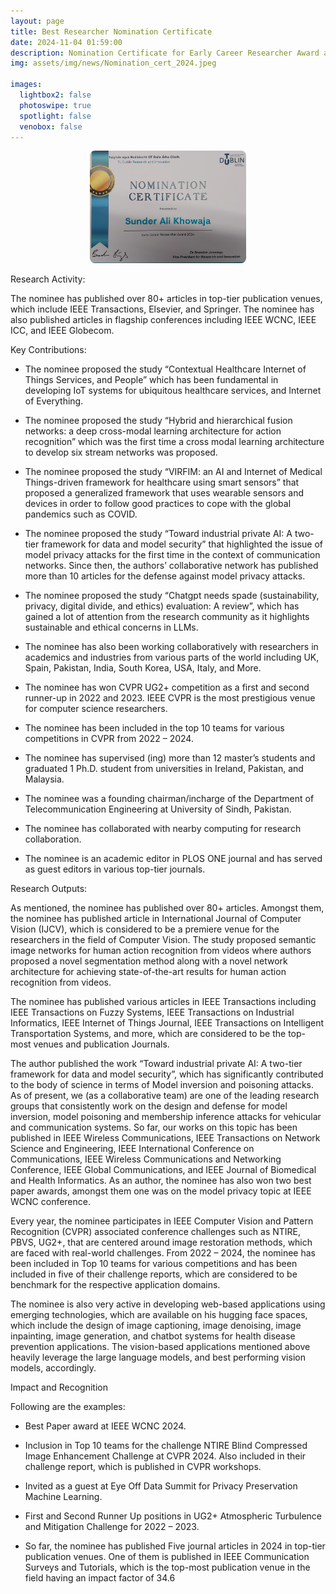 ```yaml
---
layout: page
title: Best Researcher Nomination Certificate
date: 2024-11-04 01:59:00
description: Nomination Certificate for Early Career Researcher Award at Technological University (TU) Dublin, Ireland.
img: assets/img/news/Nomination_cert_2024.jpeg

images:
  lightbox2: false
  photoswipe: true
  spotlight: false
  venobox: false
---
```


<div style="display: flex; justify-content: center; align-items: center;">
  <div class="pswp-gallery pswp-gallery--single-column" id="gallery--news" style="display: flex; gap: 10px; flex-wrap: wrap; justify-content: center;">
    <a href="/assets/img/news/Nomination_cert_2024.jpeg"
      data-pswp-width="1200"
      data-pswp-height="800"
      target="_blank">
      <img src="/assets/img/news/Nomination_cert_2024.jpeg" 
           alt="Best Researcher Nomination" 
           style="width: 250px; height: 180px; object-fit: cover; border-radius: 8px;" />
    </a>
    
  </div>
</div>

Research Activity:

The nominee has published over 80+ articles in top-tier publication venues, which include IEEE Transactions, Elsevier, and Springer. The nominee has also published articles in flagship conferences including IEEE WCNC, IEEE ICC, and IEEE Globecom.

Key Contributions:
 
- The nominee proposed the study “Contextual Healthcare Internet of Things Services, and People” which has been fundamental in developing IoT systems for ubiquitous healthcare services, and Internet of Everything.
 
- The nominee proposed the study “Hybrid and hierarchical fusion networks: a deep cross-modal learning architecture for action recognition” which was the first time a cross modal learning architecture to develop six stream networks was proposed. 

- The nominee proposed the study “VIRFIM: an AI and Internet of Medical Things-driven framework for healthcare using smart sensors” that proposed a generalized framework that uses wearable sensors and devices in order to follow good practices to cope with the global pandemics such as COVID. 

- The nominee proposed the study “Toward industrial private AI: A two-tier framework for data and model security” that highlighted the issue of model privacy attacks for the first time in the context of communication networks. Since then, the authors’ collaborative network has published more than 10 articles for the defense against model privacy attacks. 

- The nominee proposed the study “Chatgpt needs spade (sustainability, privacy, digital divide, and ethics) evaluation: A review”, which has gained a lot of attention from the research community as it highlights sustainable and ethical concerns in LLMs. 

- The nominee has also been working collaboratively with researchers in academics and industries from various parts of the world including UK, Spain, Pakistan, India, South Korea, USA, Italy, and More. 

- The nominee has won CVPR UG2+ competition as a first and second runner-up in 2022 and 2023. IEEE CVPR is the most prestigious venue for computer science researchers. 

- The nominee has been included in the top 10 teams for various competitions in CVPR from 2022 – 2024. 

- The nominee has supervised (ing) more than 12 master’s students and graduated 1 Ph.D. student from universities in Ireland, Pakistan, and Malaysia.

- The nominee was a founding chairman/incharge of the Department of Telecommunication Engineering at University of Sindh, Pakistan.
 
- The nominee has collaborated with nearby computing for research collaboration.

- The nominee is an academic editor in PLOS ONE journal and has served as guest editors in various top-tier journals. 


Research Outputs:


As mentioned, the nominee has published over 80+ articles. Amongst them, the nominee has published article in International Journal of Computer Vision (IJCV), which is considered to be a premiere venue for the researchers in the field of Computer Vision. The study proposed semantic image networks for human action recognition from videos where authors proposed a novel segmentation method along with a novel network architecture for achieving state-of-the-art results for human action recognition from videos.
 
The nominee has published various articles in IEEE Transactions including IEEE Transactions on Fuzzy Systems, IEEE Transactions on Industrial Informatics, IEEE Internet of Things Journal, IEEE Transactions on Intelligent Transportation Systems, and more, which are considered to be the top-most venues and publication Journals. 

The author published the work “Toward industrial private AI: A two-tier framework for data and model security”, which has significantly contributed to the body of science in terms of Model inversion and poisoning attacks. As of present, we (as a collaborative team) are one of the leading research groups that consistently work on the design and defense for model inversion, model poisoning and membership inference attacks for vehicular and communication systems. So far, our works on this topic has been published in IEEE Wireless Communications, IEEE Transactions on Network Science and Engineering, IEEE International Conference on Communications, IEEE Wireless Communications and Networking Conference, IEEE Global Communications, and IEEE Journal of Biomedical and Health Informatics. As an author, the nominee has also won two best paper awards, amongst them one was on the model privacy topic at IEEE WCNC conference. 

Every year, the nominee participates in IEEE Computer Vision and Pattern Recognition (CVPR) associated conference challenges such as NTIRE, PBVS, UG2+, that are centered around image restoration methods, which are faced with real-world challenges. From 2022 – 2024, the nominee has been included in Top 10 teams for various competitions and has been included in five of their challenge reports, which are considered to be benchmark for the respective application domains. 

The nominee is also very active in developing web-based applications using emerging technologies, which are available on his hugging face spaces, which include the design of image captioning, image denoising, image inpainting, image generation, and chatbot systems for health disease prevention applications. The vision-based applications mentioned above heavily leverage the large language models, and best performing vision models, accordingly.

Impact and Recognition

Following are the examples:

- Best Paper award at IEEE WCNC 2024. 

- Inclusion in Top 10 teams for the challenge NTIRE Blind Compressed Image Enhancement Challenge at CVPR 2024. Also included in their challenge report, which is published in CVPR workshops.

- Invited as a guest at Eye Off Data Summit for Privacy Preservation Machine Learning.

- First and Second Runner Up positions in UG2+ Atmospheric Turbulence and Mitigation Challenge for 2022 – 2023. 

- So far, the nominee has published Five journal articles in 2024 in top-tier publication venues. One of them is published in IEEE Communication Surveys and Tutorials, which is the top-most publication venue in the field having an impact factor of 34.6

